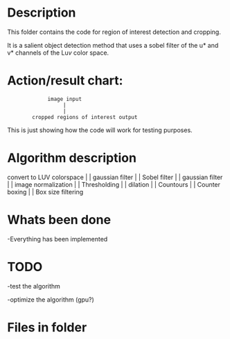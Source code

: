 Description
===========
This folder contains the code for region of interest detection and cropping.

It is a salient object detection method that uses a sobel filter of the u* and v* channels of the Lu*v* color space.

Action/result chart:
====================
				 image input
                      |
                      |
			cropped regions of interest output
         
This is just showing how the code will work for testing purposes.

Algorithm description
=====================
convert to LUV colorspace
		   |
		   |
	 gaussian filter
		   |
		   |
	  Sobel filter
		   |
		   |
	 gaussian filter
		   |
		   |
	image normalization
		   |
		   |
	  Thresholding
		   |
		   |
		dilation
		   |
		   |
		Countours
		   |
		   |
	 Counter boxing
		   |
		   |
	Box size filtering

Whats been done
===============
-Everything has been implemented

TODO
====
-test the algorithm

-optimize the algorithm (gpu?)

Files in folder
================